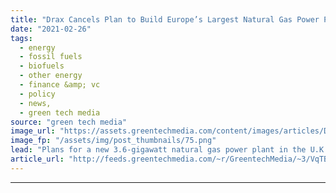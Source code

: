 ```yaml
---
title: "Drax Cancels Plan to Build Europe’s Largest Natural Gas Power Plant"
date: "2021-02-26"
tags: 
  - energy
  - fossil fuels
  - biofuels
  - other energy
  - finance &amp; vc
  - policy
  - news,
  - green tech media
source: "green tech media"
image_url: "https://assets.greentechmedia.com/content/images/articles/Drax_turned_blue_for_the_NHS_XL_credit_Drax_Power.jpg"
image_fp: "/assets/img/post_thumbnails/75.png"
lead: "Plans for a new 3.6-gigawatt natural gas power plant in the U.K. have been shelved by the developer Drax, highlighting the challenging economics of converting coal-fired power to a cleaner, but still fossil-fuel-fired, alternative. It would have been ..."
article_url: "http://feeds.greentechmedia.com/~r/GreentechMedia/~3/VqTBhvrPnaw/plans-to-build-europes-largest-gas-plant-axed"
---
```


---
